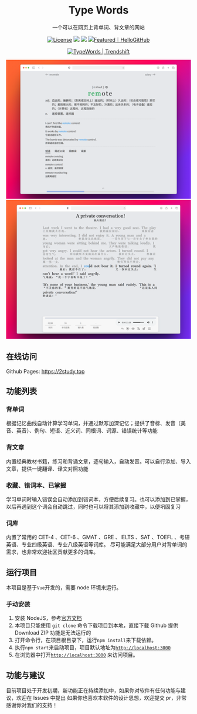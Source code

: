 <h1 align="center">
  Type Words
</h1>

<p align="center">
  一个可以在网页上背单词、背文章的网站
</p>

<p align="center">
  <a href="https://github.com/zyronon/type-word/blob/master/LICENSE"><img src="https://img.shields.io/github/license/zyronon/type-word" alt="License"></a>
  <a><img src="https://img.shields.io/badge/PRs-welcome-brightgreen.svg"/></a>
  <a><img src="https://img.shields.io/badge/Powered%20by-Vue-blue"/></a>
  <a href="https://hellogithub.com/repository/eb70616d65604458908fc1736e7d41fc" target="_blank"><img src="https://abroad.hellogithub.com/v1/widgets/recommend.svg?rid=eb70616d65604458908fc1736e7d41fc&claim_uid=k5e4ZAqRjJEGzCW&theme=small" alt="Featured｜HelloGitHub" /></a>
</p>

<div align=center>
<a href="https://trendshift.io/repositories/14139" target="_blank" class="trendshift-badge"><img src="https://trendshift.io/api/badge/repositories/14139" alt="TypeWords | Trendshift" style="width: 250px; height: 55px;" width="250" height="55"/></a>
</div>

![image](/docs/word.png)
![image](/docs/article.png)

## 在线访问

Github Pages: <https://2study.top>

## 功能列表

### 背单词
根据记忆曲线自动计算学习单词，并通过默写加深记忆；提供了音标、发音（美音、英音）、例句、短语、近义词、同根词、词源、错误统计等功能

### 背文章
内置经典教材书籍，练习和背诵文章，逐句输入，自动发音。可以自行添加、导入文章，提供一键翻译、译文对照功能

### 收藏、错词本、已掌握
学习单词时输入错误会自动添加到错词本，方便后续复习。也可以添加到已掌握，以后再遇到这个词会自动跳过，同时也可以将其添加到收藏中，以便巩固复习

### 词库
内置了常用的 CET-4 、CET-6 、GMAT 、GRE 、IELTS 、SAT 、TOEFL 、考研英语、专业四级英语、专业八级英语等词库。 尽可能满足大部分用户对背单词的需求，也非常欢迎社区贡献更多的词库。


## 运行项目

本项目是基于`Vue`开发的，需要 node 环境来运行。

### 手动安装

1. 安装 NodeJS，参考[官方文档](https://nodejs.org/en/download)
2. 本项目只能使用 `git clone` 命令下载项目到本地，直接下载 Github 提供 Download ZIP 功能是无法运行的
3. 打开命令行，在项目根目录下，运行`npm install`来下载依赖。
4. 执行`npm start`来启动项目，项目默认地址为[`http://localhost:3000`](http://localhost:3000)
5. 在浏览器中打开[`http://localhost:3000`](http://localhost:3000)  来访问项目。

## 功能与建议

目前项目处于开发初期，新功能正在持续添加中，如果你对软件有任何功能与建议，欢迎在 Issues 中提出
如果你也喜欢本软件的设计思想，欢迎提交 pr，非常感谢你对我们的支持！
 
 
